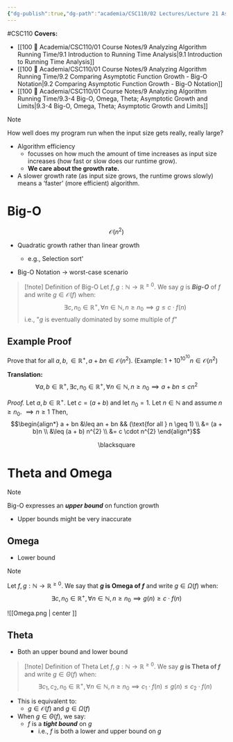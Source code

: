```yaml
---
{"dg-publish":true,"dg-path":"academia/CSC110/02 Lectures/Lecture 21 Asymptotic Notation for Function Growth.md","permalink":"/academia/csc-110/02-lectures/lecture-21-asymptotic-notation-for-function-growth/","created":"2023-10-31T15:16:52.747-04:00","updated":"2023-11-16T23:17:46.099-05:00"}
---
```


#CSC110 
**Covers:**
- [[100 📒 Academia/CSC110/01 Course Notes/9 Analyzing Algorithm Running Time/9.1 Introduction to Running Time Analysis\|9.1 Introduction to Running Time Analysis]]
- [[100 📒 Academia/CSC110/01 Course Notes/9 Analyzing Algorithm Running Time/9.2 Comparing Asymptotic Function Growth - Big-O Notation\|9.2 Comparing Asymptotic Function Growth - Big-O Notation]]
- [[100 📒 Academia/CSC110/01 Course Notes/9 Analyzing Algorithm Running Time/9.3-4 Big-O, Omega, Theta; Asymptotic Growth and Limits\|9.3-4 Big-O, Omega, Theta; Asymptotic Growth and Limits]]

> [!note]
> How well does my program run when the input size gets really, really large?

- Algorithm efficiency
	- focusses on how much the amount of time increases as input size increases (how fast or slow does our runtime grow).
	- **We care about the growth rate.**
- A slower growth rate (as input size grows, the runtime grows slowly) means a ‘faster’ (more efficient) algorithm.

# Big-O

$$\mathcal{O}(n^{2})$$
- Quadratic growth rather than linear growth
	- e.g., Selection sort'

- Big-O Notation $\rightarrow$ worst-case scenario

> [!note] Definition of Big-O
> Let $f, g : \mathbb{N} \rightarrow \mathbb{R}^{\geq 0}$.
> We say $g$ is ***Big-O*** of $f$ and write $g \in \mathcal{O}(f)$ when:
> $$\exists c, n_{0} \in \mathbb{R}^{+}, \forall n \in \mathbb{N}, 
> n \geq n_{0} \implies g \leq c \cdot f(n)$$
> i.e., "$g$ is eventually dominated by some multiple of $f$"

## Example Proof

Prove that for all $a, b, \in \mathbb{R}^{+}, a + bn \in \mathcal{O}(n^{2})$.
(Example: $1 + 10^{10^{10}}n \in \mathcal{O}(n^{2})$

**Translation:**
$$\forall a, b \in \mathbb{R}^{+}, \exists c, n_{0} \in \mathbb{R}^{+},
\forall n \in \mathbb{N}, n \geq n_{0} \implies
a + bn \leq cn^{2}$$

*Proof.*
Let $a, b \in \mathbb{R}^{+}$.
Let $c = (a+b)$ and let $n_{0} = 1$.
Let $n \in \mathbb{N}$ and assume $n \geq n_{0}$.
$\implies n \geq 1$
Then,
$$\begin{align*}
a + bn &\leq an + bn && (\text{for all } n \geq 1) \\
&= (a + b)n \\
&\leq (a + b) n^{2} \\
&= c \cdot n^{2}
\end{align*}$$
<div class="right-align"> <span class="math display">\blacksquare</span> </div>




# Theta and Omega

> [!note]
> Big-O expresses an ***upper bound*** on function growth
> - Upper bounds might be very inaccurate

## Omega

- Lower bound

> [!note]
> Let $f, g : \mathbb{N} \rightarrow \mathbb{R}^{\geq 0}$.
> We say that **$g$ is Omega of $f$** and write $g \in \Omega (f)$ when:
> $$\exists c, n_{0} \in \mathbb{R}^{+}, \forall n \in \mathbb{N},
> n \geq n_{0} \implies g(n) \geq c \cdot f(n)$$

![[Omega.png \| center ]]

## Theta

- Both an upper bound and lower bound

> [!note] Definition of Theta
> Let $f, g : \mathbb{N} \rightarrow \mathbb{R}^{\geq 0}$.
> We say **$g$ is Theta of $f$** and write $g \in \Theta (f)$ when:
> $$\exists c_{1}, c_{2}, n_{0} \in \mathbb{R}^{+}, 
> \forall n \in \mathbb{N},
> n \geq n_{0} \implies
> c_{1} \cdot f(n) \leq g(n) \leq c_{2} \cdot f(n)$$

- This is equivalent to:
	- $g \in \mathcal{O}(f)$ and $g \in \Omega (f)$
- When $g \in \Theta (f)$, we say:
	- $f$ is a ***tight bound*** on $g$
		- i.e., $f$ is both a lower and upper bound on $g$
